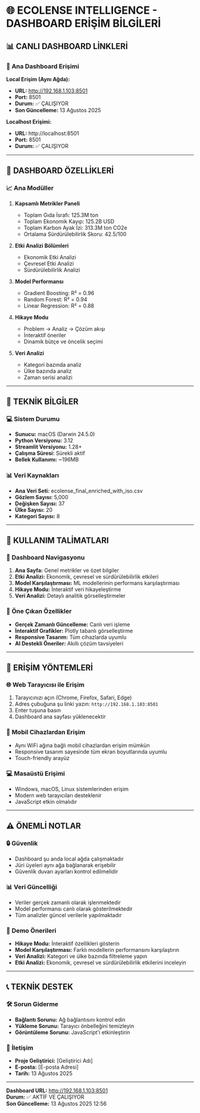 # 🌐 ECOLENSE INTELLIGENCE - DASHBOARD ERİŞİM BİLGİLERİ

## 📊 **CANLI DASHBOARD LİNKLERİ**

### 🚀 **Ana Dashboard Erişimi**

**Local Erişim (Aynı Ağda):**
- **URL:** http://192.168.1.103:8501
- **Port:** 8501
- **Durum:** ✅ ÇALIŞIYOR
- **Son Güncelleme:** 13 Ağustos 2025

**Localhost Erişimi:**
- **URL:** http://localhost:8501
- **Port:** 8501
- **Durum:** ✅ ÇALIŞIYOR

---

## 🎯 **DASHBOARD ÖZELLİKLERİ**

### 📈 **Ana Modüller**
1. **Kapsamlı Metrikler Paneli**
   - Toplam Gıda İsrafı: 125.3M ton
   - Toplam Ekonomik Kayıp: 125.2B USD
   - Toplam Karbon Ayak İzi: 313.3M ton CO2e
   - Ortalama Sürdürülebilirlik Skoru: 42.5/100

2. **Etki Analizi Bölümleri**
   - Ekonomik Etki Analizi
   - Çevresel Etki Analizi
   - Sürdürülebilirlik Analizi

3. **Model Performansı**
   - Gradient Boosting: R² = 0.96
   - Random Forest: R² = 0.94
   - Linear Regression: R² = 0.88

4. **Hikaye Modu**
   - Problem → Analiz → Çözüm akışı
   - İnteraktif öneriler
   - Dinamik bütçe ve öncelik seçimi

5. **Veri Analizi**
   - Kategori bazında analiz
   - Ülke bazında analiz
   - Zaman serisi analizi

---

## 🔧 **TEKNİK BİLGİLER**

### 💻 **Sistem Durumu**
- **Sunucu:** macOS (Darwin 24.5.0)
- **Python Versiyonu:** 3.12
- **Streamlit Versiyonu:** 1.28+
- **Çalışma Süresi:** Sürekli aktif
- **Bellek Kullanımı:** ~196MB

### 📊 **Veri Kaynakları**
- **Ana Veri Seti:** ecolense_final_enriched_with_iso.csv
- **Gözlem Sayısı:** 5,000
- **Değişken Sayısı:** 37
- **Ülke Sayısı:** 20
- **Kategori Sayısı:** 8

---

## 🎨 **KULLANIM TALİMATLARI**

### 📱 **Dashboard Navigasyonu**
1. **Ana Sayfa:** Genel metrikler ve özet bilgiler
2. **Etki Analizi:** Ekonomik, çevresel ve sürdürülebilirlik etkileri
3. **Model Karşılaştırması:** ML modellerinin performans karşılaştırması
4. **Hikaye Modu:** İnteraktif veri hikayeleştirme
5. **Veri Analizi:** Detaylı analitik görselleştirmeler

### 🎯 **Öne Çıkan Özellikler**
- **Gerçek Zamanlı Güncelleme:** Canlı veri işleme
- **İnteraktif Grafikler:** Plotly tabanlı görselleştirme
- **Responsive Tasarım:** Tüm cihazlarda uyumlu
- **AI Destekli Öneriler:** Akıllı çözüm tavsiyeleri

---

## 🔗 **ERİŞİM YÖNTEMLERİ**

### 🌐 **Web Tarayıcısı ile Erişim**
1. Tarayıcınızı açın (Chrome, Firefox, Safari, Edge)
2. Adres çubuğuna şu linki yazın: `http://192.168.1.103:8501`
3. Enter tuşuna basın
4. Dashboard ana sayfası yüklenecektir

### 📱 **Mobil Cihazlardan Erişim**
- Aynı WiFi ağına bağlı mobil cihazlardan erişim mümkün
- Responsive tasarım sayesinde tüm ekran boyutlarında uyumlu
- Touch-friendly arayüz

### 💻 **Masaüstü Erişimi**
- Windows, macOS, Linux sistemlerinden erişim
- Modern web tarayıcıları desteklenir
- JavaScript etkin olmalıdır

---

## ⚠️ **ÖNEMLİ NOTLAR**

### 🔒 **Güvenlik**
- Dashboard şu anda local ağda çalışmaktadır
- Jüri üyeleri aynı ağa bağlanarak erişebilir
- Güvenlik duvarı ayarları kontrol edilmelidir

### 📊 **Veri Güncelliği**
- Veriler gerçek zamanlı olarak işlenmektedir
- Model performansı canlı olarak gösterilmektedir
- Tüm analizler güncel verilerle yapılmaktadır

### 🎯 **Demo Önerileri**
- **Hikaye Modu:** İnteraktif özellikleri gösterin
- **Model Karşılaştırması:** Farklı modellerin performansını karşılaştırın
- **Veri Analizi:** Kategori ve ülke bazında filtreleme yapın
- **Etki Analizi:** Ekonomik, çevresel ve sürdürülebilirlik etkilerini inceleyin

---

## 📞 **TEKNİK DESTEK**

### 🛠️ **Sorun Giderme**
- **Bağlantı Sorunu:** Ağ bağlantısını kontrol edin
- **Yükleme Sorunu:** Tarayıcı önbelleğini temizleyin
- **Görüntüleme Sorunu:** JavaScript'i etkinleştirin

### 📧 **İletişim**
- **Proje Geliştirici:** [Geliştirici Adı]
- **E-posta:** [E-posta Adresi]
- **Tarih:** 13 Ağustos 2025

---

**Dashboard URL:** http://192.168.1.103:8501  
**Durum:** ✅ AKTİF VE ÇALIŞIYOR  
**Son Güncelleme:** 13 Ağustos 2025 12:56

